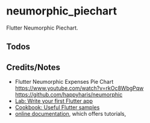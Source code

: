 # neumorphic_piechart

Flutter Neumorphic Piechart.

## Todos


## Credits/Notes
- Flutter Neumorphic Expenses Pie Chart 
    https://www.youtube.com/watch?v=rkOc8WbgPqw
    https://github.com/happyharis/neumorphic
- [Lab: Write your first Flutter app](https://flutter.dev/docs/get-started/codelab)
- [Cookbook: Useful Flutter samples](https://flutter.dev/docs/cookbook)
- [online documentation](https://flutter.dev/docs), which offers tutorials,

